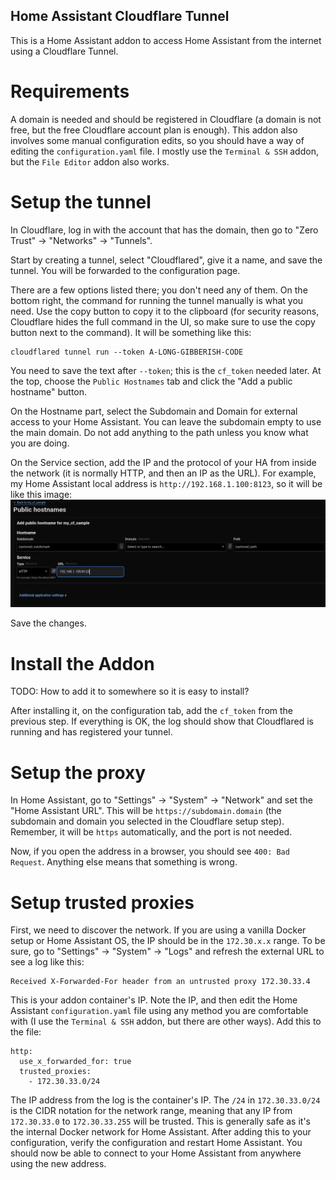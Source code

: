 Home Assistant Cloudflare Tunnel
---

This is a Home Assistant addon to access Home Assistant from the internet using a Cloudflare Tunnel.

Requirements
===
A domain is needed and should be registered in Cloudflare (a domain is not free, but the free Cloudflare account plan is enough). This addon also involves some manual configuration edits, so you should have a way of editing the `configuration.yaml` file. I mostly use the `Terminal & SSH` addon, but the `File Editor` addon also works.

Setup the tunnel
===
In Cloudflare, log in with the account that has the domain, then go to "Zero Trust" -> "Networks" -> "Tunnels".

Start by creating a tunnel, select "Cloudflared", give it a name, and save the tunnel. You will be forwarded to the configuration page.

There are a few options listed there; you don't need any of them. On the bottom right, the command for running the tunnel manually is what you need. Use the copy button to copy it to the clipboard (for security reasons, Cloudflare hides the full command in the UI, so make sure to use the copy button next to the command). It will be something like this:
```
cloudflared tunnel run --token A-LONG-GIBBERISH-CODE
```

You need to save the text after `--token`; this is the `cf_token` needed later. At the top, choose the `Public Hostnames` tab and click the "Add a public hostname" button.

On the Hostname part, select the Subdomain and Domain for external access to your Home Assistant. You can leave the subdomain empty to use the main domain. Do not add anything to the path unless you know what you are doing.

On the Service section, add the IP and the protocol of your HA from inside the network (it is normally HTTP, and then an IP as the URL). For example, my Home Assistant local address is `http://192.168.1.100:8123`, so it will be like this image:
![The Cloudflare config section](images/cf_sample.png)

Save the changes.

Install the Addon
===
TODO: How to add it to somewhere so it is easy to install?

After installing it, on the configuration tab, add the `cf_token` from the previous step. If everything is OK, the log should show that Cloudflared is running and has registered your tunnel.

Setup the proxy
===
In Home Assistant, go to "Settings" -> "System" -> "Network" and set the "Home Assistant URL". This will be `https://subdomain.domain` (the subdomain and domain you selected in the Cloudflare setup step). Remember, it will be `https` automatically, and the port is not needed.

Now, if you open the address in a browser, you should see `400: Bad Request`. Anything else means that something is wrong.

Setup trusted proxies
===
First, we need to discover the network. If you are using a vanilla Docker setup or Home Assistant OS, the IP should be in the `172.30.x.x` range. To be sure, go to "Settings" -> "System" -> "Logs" and refresh the external URL to see a log like this:

```
Received X-Forwarded-For header from an untrusted proxy 172.30.33.4
```

This is your addon container's IP. Note the IP, and then edit the Home Assistant `configuration.yaml` file using any method you are comfortable with (I use the `Terminal & SSH` addon, but there are other ways). Add this to the file:

```
http:
  use_x_forwarded_for: true
  trusted_proxies:
    - 172.30.33.0/24

```

The IP address from the log is the container's IP. The `/24` in `172.30.33.0/24` is the CIDR notation for the network range, meaning that any IP from `172.30.33.0` to `172.30.33.255` will be trusted. This is generally safe as it's the internal Docker network for Home Assistant. After adding this to your configuration, verify the configuration and restart Home Assistant. You should now be able to connect to your Home Assistant from anywhere using the new address.